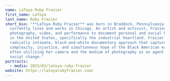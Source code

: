 ```yaml
---
name: LaToya Ruby Frazier
first_name: LaToya
last_name: Ruby Frazier
short_bio: "**LaToya Ruby Frazier** was born in Braddock, Pennsylvania, and
  currently lives and works in Chicago. An artist and activist, Frazier uses
  photography, video, and performance to document personal and social histories
  in the United States, specifically the industrial heartland. Frazier employs a
  radically intimate, black-and-white documentary approach that captures the
  complexity, injustice, and simultaneous hope of the Black American experience,
  often utilizing her camera and the medium of photography as an agent for
  social change."
portraits:
  - media: 2023/03/latoya-ruby-frazier
website: https://latoyarubyfrazier.com/
---
```

